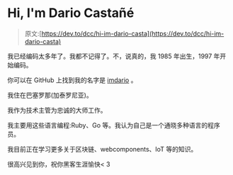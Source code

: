 # Hi, I'm Dario Castañé

> 原文:[https://dev.to/dcc/hi-im-dario-casta](https://dev.to/dcc/hi-im-dario-casta)

我已经编码太多年了。我都不记得了。不，说真的，我 1985 年出生，1997 年开始编码。

你可以在 GitHub 上找到我的名字是 [imdario](https://github.com/imdario) 。

我住在巴塞罗那(加泰罗尼亚)。

我作为技术主管为忠诚的大师工作。

我主要用这些语言编程:Ruby、Go 等。我认为自己是一个通晓多种语言的程序员。

我目前正在学习更多关于区块链、webcomponents、IoT 等的知识。

很高兴见到你，祝你黑客生涯愉快< 3